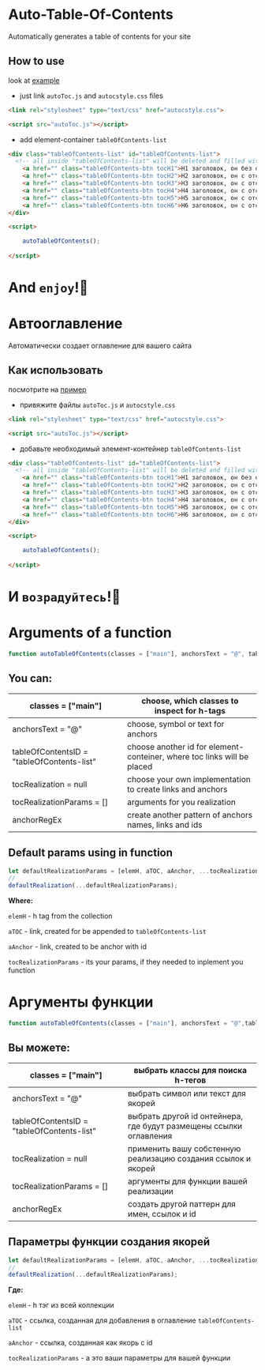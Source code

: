 # Auto-Table-Of-Contents
Automatically generates a table of contents for your site

## How to use
look at [example](https://github.com/NudeUnicorn/Auto-Table-Of-Contents/tree/main/Example)

- just link `autoToc.js` and `autocstyle.css` files

```html
<link rel="stylesheet" type="text/css" href="autocstyle.css">

<script src="autoToc.js"></script>
```

- add element-container `tableOfContents-list`

```html
<div class="tableOfContents-list" id="tableOfContents-list">
  <!-- all inside "tableOfContents-list" will be deleted and filled with you h-tags anchors-->
    <a href="" class="tableOfContents-btn tocH1">H1 заголовок, он без отступа</a>
    <a href="" class="tableOfContents-btn tocH2">H2 заголовок, он с отступом</a>
    <a href="" class="tableOfContents-btn tocH3">H3 заголовок, он с отступом</a>
    <a href="" class="tableOfContents-btn tocH4">H4 заголовок, он с отступом</a>
    <a href="" class="tableOfContents-btn tocH5">H5 заголовок, он с отступом</a>
    <a href="" class="tableOfContents-btn tocH6">H6 заголовок, он с отступом</a>
</div>

<script>

    autoTableOfContents();
    
</script>
```

# And `enjoy`!🎉

# Автооглавление
Автоматически создает оглавление для вашего сайта

## Как использовать
посмотрите на [пример](https://github.com/NudeUnicorn/Auto-Table-Of-Contents/tree/main/Example)

- привяжите файлы `autoToc.js` и `autocstyle.css`

```html
<link rel="stylesheet" type="text/css" href="autocstyle.css">

<script src="autoToc.js"></script>
```

- добавьте необходимый элемент-контейнер `tableOfContents-list`

```html
<div class="tableOfContents-list" id="tableOfContents-list">
  <!-- all inside "tableOfContents-list" will be deleted and filled with you h-tags anchors-->
    <a href="" class="tableOfContents-btn tocH1">H1 заголовок, он без отступа</a>
    <a href="" class="tableOfContents-btn tocH2">H2 заголовок, он с отступом</a>
    <a href="" class="tableOfContents-btn tocH3">H3 заголовок, он с отступом</a>
    <a href="" class="tableOfContents-btn tocH4">H4 заголовок, он с отступом</a>
    <a href="" class="tableOfContents-btn tocH5">H5 заголовок, он с отступом</a>
    <a href="" class="tableOfContents-btn tocH6">H6 заголовок, он с отступом</a>
</div>

<script>

    autoTableOfContents();
    
</script>
```

# И `возрадуйтесь`!🎉


# Arguments of a function

```js
function autoTableOfContents(classes = ["main"], anchorsText = "@", tableOfContentsID = "tableOfContents-list", tocRealization = null, tocRealizationParams = [], anchorRegEx = /^[А-яёЁ]*/g) {...}
```
## You can:

|classes = ["main"]|choose, which classes to inspect for h-tags|
| --- | ---- |
|anchorsText = "@"|choose, symbol or text for anchors|
| tableOfContentsID = "tableOfContents-list"|choose another id for element-conteiner, where toc links will be placed|
| tocRealization = null  | choose your own implementation to create links and anchors  |
| tocRealizationParams = []  | arguments for you realization |
| anchorRegEx  | create another pattern of anchors names, links and ids | 

## Default params using in function

```js
let defaultRealizationParams = [elemH, aTOC, aAnchor, ...tocRealizationParams];
//
defaultRealization(...defaultRealizationParams);
```

**Where:**

`elemH` - h tag from the collection

`aTOC` - link, created for be appended to `tableOfContents-list`

`aAnchor` - link, created to be anchor with id

`tocRealizationParams` - its your params, if they needed to inplement you function

# Аргументы функции

```js
function autoTableOfContents(classes = ["main"], anchorsText = "@",tableOfContentsID = "tableOfContents-list", tocRealization = null,tocRealizationParams = [], anchorRegEx = /^[А-яёЁ]*/g) {...}
```
## Вы можете:

|classes = ["main"]  | выбрать классы для поиска h-тегов|
| --- | ---- |
|anchorsText = "@"  |  выбрать символ или текст для якорей|
|tableOfContentsID = "tableOfContents-list"  | выбрать другой id онтейнера, где будут размещены ссылки оглавления|
|tocRealization = null  | применить вашу собстенную реализацию создания ссылок и якорей |
|tocRealizationParams = []  | аргументы для функции вашей реализации |
|anchorRegEx  | создать другой паттерн для имен, ссылок и id |

## Параметры функции создания якорей

```js
let defaultRealizationParams = [elemH, aTOC, aAnchor, ...tocRealizationParams];
//
defaultRealization(...defaultRealizationParams);
```

**Где:**

`elemH` - h тэг из всей коллекции

`aTOC` - ссылка, созданная для добавления в оглавление `tableOfContents-list`

`aAnchor` - ссылка, созданная как якорь с id

`tocRealizationParams` - а это ваши параметры для вашей функции

